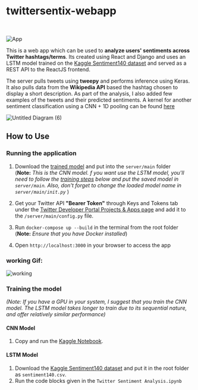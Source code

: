# twittersentix-webapp

<br>

![App](imgs/demo.gif)

This is a web app which can be used to **analyze users' sentiments across Twitter hashtags/terms**. Its created using React and Django and uses an LSTM model trained on the [Kaggle Sentiment140 dataset](https://www.kaggle.com/kazanova/sentiment140) and served as a REST API to the ReactJS frontend.

The server pulls tweets using **tweepy** and performs inference using Keras. It also pulls data from the **Wikipedia API** based the hashtag chosen to display a short description. As part of the analysis, I also added few examples of the tweets and their predicted sentiments. A kernel for another sentiment classification using a CNN + 1D pooling can be found [here](https://www.kaggle.com/thatawkwardguy/twitter-sentiment-classification-using-cnns)

![Untitled Diagram (6)](https://user-images.githubusercontent.com/29514438/59569258-5f55b700-90a4-11e9-8167-60f53a765c02.jpg)

## How to Use

### Running the application

1. Download the [trained model](https://drive.google.com/file/d/1ckK5m4JysFKtBuC9yCnEaHe6cxOgXlG8/view?usp=sharing) and put into the `server/main` folder <br>(**Note:** _This is the CNN model. f you want use the LSTM model, you'll need to follow the [training steps](#training-the-model) below and put the saved model in `server/main`. Also, don't forget to change the loaded model name in `server/main/init.py`_ )
2. Get your Twitter API **"Bearer Token"** through Keys and Tokens tab under the [Twitter Developer Portal Projects & Apps page](https://developer.twitter.com/en/portal/projects-and-apps) and add it to the `/server/main/config.py` file.
3. Run `docker-compose up --build` in the terminal from the root folder <br> (**Note:** _Ensure that you have Docker installed_)

4. Open `http://localhost:3000` in your browser to access the app

### working Gif:
![working](https://github.com/Malav5372/NLPAnalysis/assets/144440737/8d490215-0042-4467-9001-94bf9ebba72e)


### Training the model

_(Note: If you have a GPU in your system, I suggest that you train the CNN model. The LSTM model takes longer to train due to its sequential nature, and offer relatively similar performance)_

#### CNN Model

1. Copy and run the [Kaggle Notebook](https://www.kaggle.com/thatawkwardguy/twitter-sentiment-classification-using-cnns).

#### LSTM Model

1. Download the [Kaggle Sentiment140 dataset](https://www.kaggle.com/kazanova/sentiment140) and put it in the root folder as `sentiment140.csv`.
2. Run the code blocks given in the `Twitter Sentiment Analysis.ipynb`
